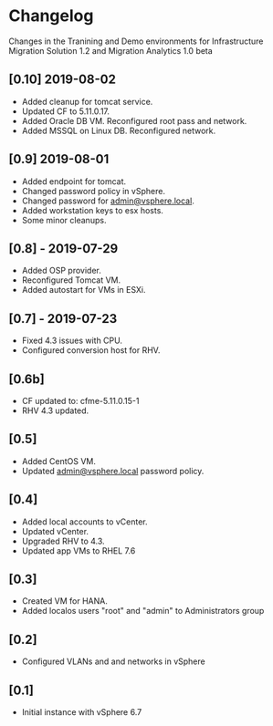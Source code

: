 # Changelog 
Changes in the Tranining and Demo environments for Infrastructure Migration Solution 1.2 and Migration Analytics 1.0 beta

## [0.10] 2019-08-02
- Added cleanup for tomcat service. 
- Updated CF to 5.11.0.17. 
- Added Oracle DB VM. Reconfigured root pass and network.
- Added MSSQL on Linux DB. Reconfigured network.

## [0.9] 2019-08-01
- Added endpoint for tomcat. 
- Changed password policy in vSphere. 
- Changed password for admin@vsphere.local. 
- Added workstation keys to esx hosts. 
- Some minor cleanups.

## [0.8] - 2019-07-29
- Added OSP provider. 
- Reconfigured Tomcat VM. 
- Added autostart for VMs in ESXi.

## [0.7] - 2019-07-23
- Fixed 4.3 issues with CPU. 
- Configured conversion host for RHV.

## [0.6b]
- CF updated to: cfme-5.11.0.15-1
- RHV 4.3 updated.

## [0.5]
- Added CentOS VM. 
- Updated admin@vsphere.local password policy.

## [0.4]
- Added local accounts to vCenter. 
- Updated vCenter. 
- Upgraded RHV to 4.3. 
- Updated app VMs to RHEL 7.6

## [0.3]
- Created VM for HANA. 
- Added localos users "root" and "admin" to Administrators group

## [0.2]
- Configured VLANs and and networks in vSphere

## [0.1]
- Initial instance with vSphere 6.7
